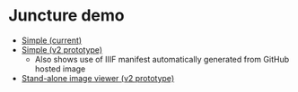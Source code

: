 # Juncture demo

- [Simple (current)](/amalfi)
- [Simple (v2 prototype)](/amalfi-v2)
  - Also shows use of IIIF manifest automatically generated from GitHub hosted image
- [Stand-alone image viewer (v2 prototype)](https://rdsnyder.github.io/demo)

